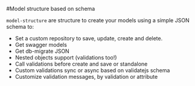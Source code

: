 #Model structure based on schema

`model-structure` are structure to create your models using a simple JSON schema to:

 * Set a custom repository to save, update, create and delete.
 * Get swagger models
 * Get db-migrate JSON
 * Nested objects support (validations too!)
 * Call validations before create and save or standalone
 * Custom validations sync or async based on validatejs schema
 * Customize validation messages, by validation or attribute

